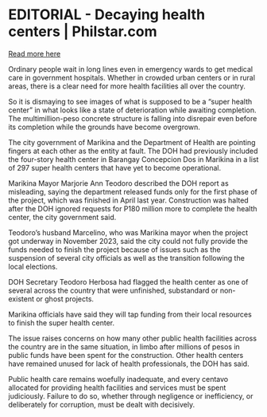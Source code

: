 # EDITORIAL - Decaying  health centers | Philstar.com

[Read more here](https://www.philstar.com/opinion/2025/10/17/2480446/editorial-decaying-health-centers)

Ordinary people wait in long lines even in emergency wards to get medical care in government hospitals. Whether in crowded urban centers or in rural areas, there is a clear need for more health facilities all over the country.

So it is dismaying to see images of what is supposed to be a “super health center” in what looks like a state of deterioration while awaiting completion. The multimillion-peso concrete structure is falling into disrepair even before its completion while the grounds have become overgrown.

The city government of Marikina and the Department of Health are pointing fingers at each other as the entity at fault. The DOH had previously included the four-story health center in Barangay Concepcion Dos in Marikina in a list of 297 super health centers that have yet to become operational.

Marikina Mayor Marjorie Ann Teodoro described the DOH report as misleading, saying the department released funds only for the first phase of the project, which was finished in April last year. Construction was halted after the DOH ignored requests for P180 million more to complete the health center, the city government said.

Teodoro’s husband Marcelino, who was Marikina mayor when the project got underway in November 2023, said the city could not fully provide the funds needed to finish the project because of issues such as the suspension of several city officials as well as the transition following the local elections.

DOH Secretary Teodoro Herbosa had flagged the health center as one of several across the country that were unfinished, substandard or non-existent or ghost projects.

Marikina officials have said they will tap funding from their local resources to finish the super health center.

The issue raises concerns on how many other public health facilities across the country are in the same situation, in limbo after millions of pesos in public funds have been spent for the construction. Other health centers have remained unused for lack of health professionals, the DOH has said.

Public health care remains woefully inadequate, and every centavo allocated for providing health facilities and services must be spent judiciously. Failure to do so, whether through negligence or inefficiency, or deliberately for corruption, must be dealt with decisively.